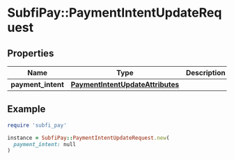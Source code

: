 # SubfiPay::PaymentIntentUpdateRequest

## Properties

| Name | Type | Description | Notes |
| ---- | ---- | ----------- | ----- |
| **payment_intent** | [**PaymentIntentUpdateAttributes**](PaymentIntentUpdateAttributes.md) |  | [optional] |

## Example

```ruby
require 'subfi_pay'

instance = SubfiPay::PaymentIntentUpdateRequest.new(
  payment_intent: null
)
```

